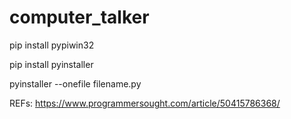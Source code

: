 # computer_talker

pip install pypiwin32

pip install pyinstaller

pyinstaller --onefile filename.py


REFs:
https://www.programmersought.com/article/50415786368/
